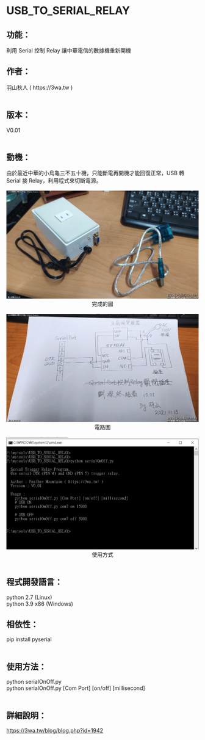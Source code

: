 # USB_TO_SERIAL_RELAY

<h2>功能：</h2>
利用 Serial 控制 Relay 讓中華電信的數據機重新開機
<br>
<h2>作者：</h2>
    羽山秋人 ( https://3wa.tw )
<br>
<br>
<h2>版本：</h2>
    V0.01
<br>
<br>
<h2>動機：</h2>
由於最近中華的小烏龜三不五十機，只能斷電再開機才能回復正常，USB 轉 Serial 接 Relay，利用程式來切斷電源。
<br>
<br>
<img src="screenshot/s1.png">
<center>
    完成的圖
</center>
<br>
<img src="screenshot/s3.png">
<center>
    電路圖
</center>
<br>
<img src="screenshot/s2.png">
<center>
    使用方式
</center>
<br>
<h2>程式開發語言：</h2>
    python 2.7 (Linux)<br>
    python 3.9 x86 (Windows)<br>

<h2>相依性：</h2>
    pip install pyserial
<br>
<br>
<h2>使用方法：</h2>
    python serialOnOff.py<br>
    python serialOnOff.py [Com Port] [on/off] [millisecond]<br>
<br>
<h2>詳細說明：</h2>
    <a href="https://3wa.tw/blog/blog.php?id=1942">https://3wa.tw/blog/blog.php?id=1942</a>    
    